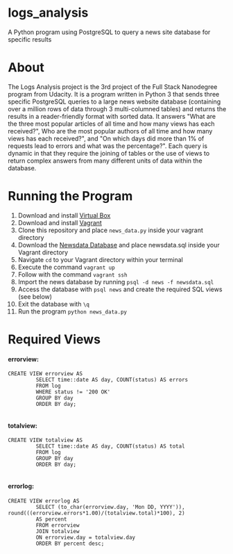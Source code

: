 # logs_analysis
A Python program using PostgreSQL to query a news site database for specific results
<br>
<h1>About</h1>
<p>The Logs Analysis project is the 3rd project of the Full Stack Nanodegree program from Udacity.
   It is a program written in Python 3 that sends three specific PostgreSQL queries to a large news website database
   (containing over a million rows of data through 3 multi-columned tables) and returns the results in
   a reader-friendly format with sorted data. It answers "What are the three most popular articles of all time and how many views has each received?", Who are the most popular authors of all time and how many views has each received?", and "On which days did more than 1% of requests lead to errors and what was the percentage?". Each query is dynamic in that they require the joining of tables or the use of views to return complex answers from many different units of data within the database.</p>

<h1>Running the Program</h1>
   <ol>
   <li>Download and install <a href='https://www.virtualbox.org/'>Virtual Box</a>
   <li>Download and install <a href='https://www.vagrantup.com/downloads.html'>Vagrant</a>
   <li>Clone this repository and place <code>news_data.py</code> inside your vagrant directory
   <li>Download the <a href='http://bit.ly/2y4PPQy'>Newsdata Database</a> and place newsdata.sql inside your Vagrant directory
   <li>Navigate <code>cd</code> to your Vagrant directory within your terminal
   <li>Execute the command <code>vagrant up</code>
   <li>Follow with the command <code>vagrant ssh</code>
   <li>Import the news database by running <code>psql -d news -f newsdata.sql</code>
   <li>Access the database with <code>psql news</code> and create the required SQL views (see below)
   <li>Exit the database with <code>\q</code>
   <li>Run the program <code>python news_data.py</code>
   </ol>

<h1>Required Views</h1>
<h4>errorview:</h4>
<p><code>CREATE VIEW errorview AS
         SELECT time::date AS day, COUNT(status) AS errors
         FROM log
         WHERE status != '200 OK'
         GROUP BY day
         ORDER BY day;
   </code>

<h4>totalview:</h4>
<p><code>CREATE VIEW totalview AS    
         SELECT time::date AS day, COUNT(status) AS total
         FROM log
         GROUP BY day
         ORDER BY day;
   </code>

<h4>errorlog:</h4>
<p><code>CREATE VIEW errorlog AS    
         SELECT (to_char(errorview.day, 'Mon DD, YYYY')), round(((errorview.errors*1.00)/(totalview.total)*100), 2)
         AS percent
         FROM errorview
         JOIN totalview
         ON errorview.day = totalview.day
         ORDER BY percent desc;
   </code>
